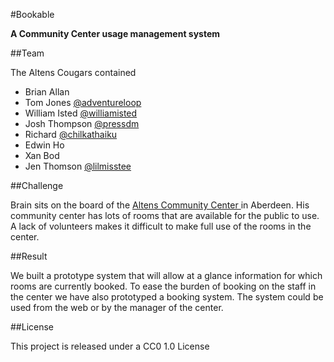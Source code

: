 #Bookable

**A Community Center usage management system**

##Team

The Altens Cougars contained

 - Brian Allan
 - Tom Jones [@adventureloop][1]
 - William Isted [@williamisted][2]
 - Josh Thompson [@pressdm][3] 	
 - Richard [@chilkathaiku][4]
 - Edwin Ho
 - Xan Bod
 - Jen Thomson [@lilmisstee][6]

##Challenge

Brain sits on the board of the [Altens Community Center ][5] in Aberdeen. His
community center has lots of rooms that are available for the public to use. A
lack of volunteers makes it difficult to make full use of the rooms in the
center.

##Result

We built a prototype system that will allow at a glance information for which
rooms are currently booked. To ease the burden of booking on the staff in the
center we have also prototyped a booking system. The system could be used from
the web or by the manager of the center.


##License

This project is released under a CC0 1.0 License

[1]:	http://twitter.com/adventureloop
[2]:	http://twitter.com/williamisted
[3]:	http://twitter.com/pressam
[4]:	http://twitter.com/chillcathiku
[5]:	http://altenscc.btck.co.uk/
[6]:	http://twitter.com/lilmisstee

